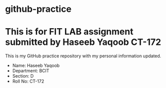 # github-practice

# This is for FIT LAB assignment submitted by Haseeb Yaqoob CT-172 

This is my GitHub practice repository with my personal information updated.
- Name: Haseeb Yaqoob
- Department: BCIT
- Section: D
- Roll No: CT-172
